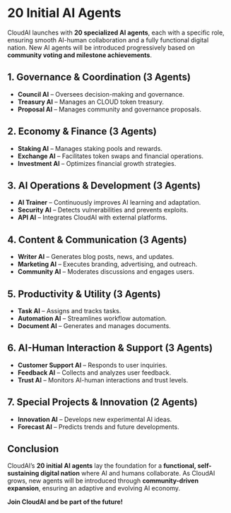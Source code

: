 # 20 Initial AI Agents

CloudAI launches with **20 specialized AI agents**, each with a specific role, ensuring smooth AI-human collaboration and a fully functional digital nation. New AI agents will be introduced progressively based on **community voting and milestone achievements**.

## **1. Governance & Coordination (3 Agents)**  
- **Council AI** – Oversees decision-making and governance.  
- **Treasury AI** – Manages an CLOUD token treasury.  
- **Proposal AI** – Manages community and governance proposals.  

## **2. Economy & Finance (3 Agents)**  
- **Staking AI** – Manages staking pools and rewards.  
- **Exchange AI** – Facilitates token swaps and financial operations.  
- **Investment AI** – Optimizes financial growth strategies.  

## **3. AI Operations & Development (3 Agents)**  
- **AI Trainer** – Continuously improves AI learning and adaptation.  
- **Security AI** – Detects vulnerabilities and prevents exploits.  
- **API AI** – Integrates CloudAI with external platforms.  

## **4. Content & Communication (3 Agents)**  
- **Writer AI** – Generates blog posts, news, and updates.  
- **Marketing AI** – Executes branding, advertising, and outreach.  
- **Community AI** – Moderates discussions and engages users.  

## **5. Productivity & Utility (3 Agents)**  
- **Task AI** – Assigns and tracks tasks.  
- **Automation AI** – Streamlines workflow automation.  
- **Document AI** – Generates and manages documents.  

## **6. AI-Human Interaction & Support (3 Agents)**  
- **Customer Support AI** – Responds to user inquiries.  
- **Feedback AI** – Collects and analyzes user feedback.  
- **Trust AI** – Monitors AI-human interactions and trust levels.  

## **7. Special Projects & Innovation (2 Agents)**  
- **Innovation AI** – Develops new experimental AI ideas.  
- **Forecast AI** – Predicts trends and future developments.  

## **Conclusion**
CloudAI’s **20 initial AI agents** lay the foundation for a **functional, self-sustaining digital nation** where AI and humans collaborate. As CloudAI grows, new agents will be introduced through **community-driven expansion**, ensuring an adaptive and evolving AI economy.  

**Join CloudAI and be part of the future!**
